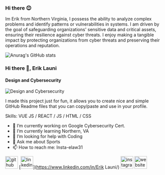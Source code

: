 ### Hi there  😊

Im Erik from Northern Virginia, I possess the ability to analyze complex problems and identify patterns or vulnerabilities in systems. I am driven by the goal of safeguarding organizations' sensitive data and critical assets, ensuring their resilience against cyber threats. I enjoy making a tangible impact by protecting organizations from cyber threats and preserving their operations and reputation.

![Anurag's GitHub stats](https://github-readme-stats.vercel.app/api?username=eriklauni&hide=contribs,prs)

### Hi there 👋, Erik Launi
#### Design and Cybersecurity 
![Design and Cybersecurity ](https://github.com/eriklauni)

I made this project just for fun, it allows you to create nice and simple GitHub Readme files that you can copy/paste and use in your profile.

Skills: VUE JS / REACT / JS / HTML / CSS

- 🔭 I’m currently working on Google Cybersecurity Cert. 
- 🌱 I’m currently learning Northern, VA 
- 🤔 I’m looking for help with Coding 
- 💬 Ask me about Sports  
- 📫 How to reach me: Insta-elaw31 


[<img src='https://cdn.jsdelivr.net/npm/simple-icons@3.0.1/icons/github.svg' alt='github' height='40'>](https://github.com/eriklauni)  [<img src='https://cdn.jsdelivr.net/npm/simple-icons@3.0.1/icons/linkedin.svg' alt='linkedin' height='40'>](https://www.linkedin.com/in/Erik Launi/)  [<img src='https://cdn.jsdelivr.net/npm/simple-icons@3.0.1/icons/instagram.svg' alt='instagram' height='40'>](https://www.instagram.com/elaw31/)  [<img src='https://cdn.jsdelivr.net/npm/simple-icons@3.0.1/icons/icloud.svg' alt='website' height='40'>](https://github.com/eriklauni)  

